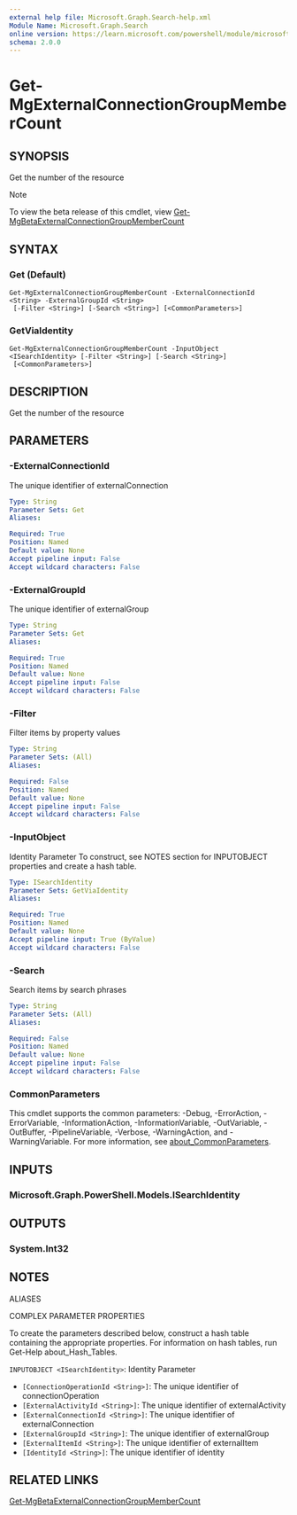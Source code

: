 ```yaml
---
external help file: Microsoft.Graph.Search-help.xml
Module Name: Microsoft.Graph.Search
online version: https://learn.microsoft.com/powershell/module/microsoft.graph.search/get-mgexternalconnectiongroupmembercount
schema: 2.0.0
---
```


# Get-MgExternalConnectionGroupMemberCount

## SYNOPSIS
Get the number of the resource

> [!NOTE]
> To view the beta release of this cmdlet, view [Get-MgBetaExternalConnectionGroupMemberCount](/powershell/module/Microsoft.Graph.Beta.Search/Get-MgBetaExternalConnectionGroupMemberCount?view=graph-powershell-beta)

## SYNTAX

### Get (Default)
```
Get-MgExternalConnectionGroupMemberCount -ExternalConnectionId <String> -ExternalGroupId <String>
 [-Filter <String>] [-Search <String>] [<CommonParameters>]
```

### GetViaIdentity
```
Get-MgExternalConnectionGroupMemberCount -InputObject <ISearchIdentity> [-Filter <String>] [-Search <String>]
 [<CommonParameters>]
```

## DESCRIPTION
Get the number of the resource

## PARAMETERS

### -ExternalConnectionId
The unique identifier of externalConnection

```yaml
Type: String
Parameter Sets: Get
Aliases:

Required: True
Position: Named
Default value: None
Accept pipeline input: False
Accept wildcard characters: False
```

### -ExternalGroupId
The unique identifier of externalGroup

```yaml
Type: String
Parameter Sets: Get
Aliases:

Required: True
Position: Named
Default value: None
Accept pipeline input: False
Accept wildcard characters: False
```

### -Filter
Filter items by property values

```yaml
Type: String
Parameter Sets: (All)
Aliases:

Required: False
Position: Named
Default value: None
Accept pipeline input: False
Accept wildcard characters: False
```

### -InputObject
Identity Parameter
To construct, see NOTES section for INPUTOBJECT properties and create a hash table.

```yaml
Type: ISearchIdentity
Parameter Sets: GetViaIdentity
Aliases:

Required: True
Position: Named
Default value: None
Accept pipeline input: True (ByValue)
Accept wildcard characters: False
```

### -Search
Search items by search phrases

```yaml
Type: String
Parameter Sets: (All)
Aliases:

Required: False
Position: Named
Default value: None
Accept pipeline input: False
Accept wildcard characters: False
```

### CommonParameters
This cmdlet supports the common parameters: -Debug, -ErrorAction, -ErrorVariable, -InformationAction, -InformationVariable, -OutVariable, -OutBuffer, -PipelineVariable, -Verbose, -WarningAction, and -WarningVariable. For more information, see [about_CommonParameters](http://go.microsoft.com/fwlink/?LinkID=113216).

## INPUTS

### Microsoft.Graph.PowerShell.Models.ISearchIdentity
## OUTPUTS

### System.Int32
## NOTES

ALIASES

COMPLEX PARAMETER PROPERTIES

To create the parameters described below, construct a hash table containing the appropriate properties. For information on hash tables, run Get-Help about_Hash_Tables.


`INPUTOBJECT <ISearchIdentity>`: Identity Parameter
  - `[ConnectionOperationId <String>]`: The unique identifier of connectionOperation
  - `[ExternalActivityId <String>]`: The unique identifier of externalActivity
  - `[ExternalConnectionId <String>]`: The unique identifier of externalConnection
  - `[ExternalGroupId <String>]`: The unique identifier of externalGroup
  - `[ExternalItemId <String>]`: The unique identifier of externalItem
  - `[IdentityId <String>]`: The unique identifier of identity

## RELATED LINKS
[Get-MgBetaExternalConnectionGroupMemberCount](/powershell/module/Microsoft.Graph.Beta.Search/Get-MgBetaExternalConnectionGroupMemberCount?view=graph-powershell-beta)

